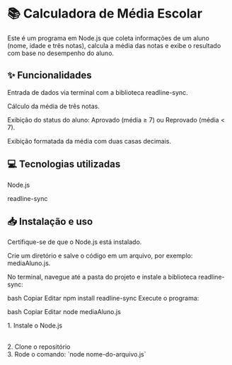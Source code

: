 <h1> 📚 Calculadora de Média Escolar </h1>
 
<p>Este é um programa em Node.js que coleta informações de um aluno (nome, idade e três notas), calcula a média das notas e exibe o resultado com base no desempenho do aluno. </p>

<h2> ✨ Funcionalidades </h2>

<p>Entrada de dados via terminal com a biblioteca readline-sync.

Cálculo da média de três notas.

Exibição do status do aluno: Aprovado (média ≥ 7) ou Reprovado (média < 7).

Exibição formatada da média com duas casas decimais.<p>

<h2>💻 Tecnologias utilizadas</h2>

<p>Node.js

readline-sync<p>

 <h2> 📥 Instalação e uso</h2>
<p>Certifique-se de que o Node.js está instalado.

Crie um diretório e salve o código em um arquivo, por exemplo: mediaAluno.js.

No terminal, navegue até a pasta do projeto e instale a biblioteca readline-sync:

bash
Copiar
Editar
npm install readline-sync
Execute o programa:

bash
Copiar
Editar
node mediaAluno.js<p>

<p>1. Instale o Node.js<p>
<br/>
 2. Clone o repositório
 <br/>
 3. Rode o comando: `node nome-do-arquivo.js`</p>
